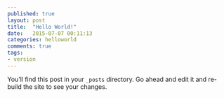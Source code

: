 ```yaml
---
published: true
layout: post
title:  "Hello World!"
date:   2015-07-07 00:11:13
categories: helloworld
comments: true
tags:
- version
---
```

You’ll find this post in your `_posts` directory. Go ahead and edit it and re-build the site to see your changes.